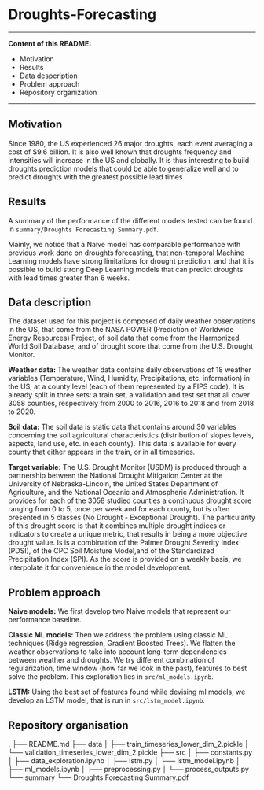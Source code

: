 # Droughts-Forecasting
---
**Content of this README:**
- Motivation
- Results
- Data despcription
- Problem approach
- Repository organization
---

## Motivation

Since 1980, the US experienced 26 major droughts, each event averaging a cost of $9.6 billion. It is also well known that droughts frequency and intensities will increase in the US and globally. It is thus interesting to build droughts prediction models that could be able to generalize well and to predict droughts with the greatest possible lead times

## Results

A summary of the performance of the different models tested can be found in `summary/Droughts Forecasting Summary.pdf`.

Mainly, we notice that a Naive model has comparable performance with previous work done on droughts forecasting, that non-temporal Machine Learning models have strong limitations for drought prediction, and that it is possible to build strong Deep Learning models that can predict droughts with lead times greater than 6 weeks.

## Data description

The dataset used for this project is composed of daily weather observations in the US, that come from the NASA POWER (Prediction of Worldwide Energy Resources) Project, of soil data that come from the Harmonized World Soil Database, and of drought score that come from the U.S. Drought Monitor.

**Weather data:**
The weather data contains daily observations of 18 weather variables (Temperature, Wind, Humidity, Precipitations, etc. information) in the US, at a county level (each of them represented by a FIPS code). It is already split in three sets: a train set, a validation and test set that all cover 3058 counties, respectively from 2000 to 2016, 2016 to 2018 and from 2018 to 2020.

**Soil data:**
The soil data is static data that contains around 30 variables concerning the soil agricultural characteristics (distribution of slopes levels, aspects, land use, etc. in each county). This data is available for every county that either appears in the train, or in all timeseries.

**Target variable:**
The U.S. Drought Monitor (USDM) is produced through a partnership between the National Drought Mitigation Center at the University of Nebraska-Lincoln, the United States Department of Agriculture, and the National Oceanic and Atmospheric Administration. It provides for each of the 3058 studied counties a continuous drought score ranging from 0 to 5, once per week and for each county, but is often presented in 5 classes (No Drought - Exceptional Drought). The particularity of this drought score is that it combines multiple drought indices or indicators to create a unique metric, that results in being a more objective drought value. Is is a combination of the Palmer Drought Severity Index (PDSI), of the CPC Soil Moisture Model,and of the Standardized Precipitation Index (SPI). As the score is provided on a weekly basis, we interpolate it for convenience in the model development.

## Problem approach

**Naive models:** We first develop two Naive models that represent our performance baseline. 

**Classic ML models:** Then we address the problem using classic ML techniques (Ridge regression, Gradient Boosted Trees). We flatten the weather observations to take into account long-term dependencies between weather and droughts. We try different combination of regularization, time window (how far we look in the past), features to best solve the problem. This exploration lies in `src/ml_models.ipynb`.

**LSTM:** Using the best set of features found while devising ml models, we develop an LSTM model, that is run in `src/lstm_model.ipynb`.

## Repository organisation

.
├── README.md
├── data
│   ├── train_timeseries_lower_dim_2.pickle
│   └── validation_timeseries_lower_dim_2.pickle
├── src
│   ├── constants.py
│   ├── data_exploration.ipynb
│   ├── lstm.py
│   ├── lstm_model.ipynb
│   ├── ml_models.ipynb
│   ├── preprocessing.py
│   └── process_outputs.py
└── summary
    └── Droughts Forecasting Summary.pdf